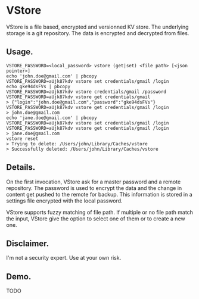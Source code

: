 # VStore
VStore is a file based, encrypted and versionned KV store.
The underlying storage is a git repository. The data is encrypted and decrypted from files.

## Usage.
```
VSTORE_PASSWORD=<local_password> vstore (get|set) <file path> [<json pointer>]
echo 'john.doe@gmail.com' | pbcopy
VSTORE_PASSWORD=aUjk87kdv vstore set credentials/gmail /login
echo gke94dsFVs | pbcopy
VSTORE_PASSWORD=aUjk87kdv vstore credentials/gmail /password
VSTORE_PASSWORD=aUjk87kdv vstore get credentials/gmail 
> {"login":"john.doe@gmail.com","password":"gke94dsFVs"}
VSTORE_PASSWORD=aUjk87kdv vstore get credentials/gmail /login
> john.doe@gmail.com
echo 'jane.doe@gmail.com' | pbcopy
VSTORE_PASSWORD=aUjk87kdv vstore set credentials/gmail /login
VSTORE_PASSWORD=aUjk87kdv vstore get credentials/gmail /login
> jane.doe@gmail.com
vstore reset
> Trying to delete: /Users/john/Library/Caches/vstore
> Successfully deleted: /Users/john/Library/Caches/vstore
```

## Details.
On the first invocation, VStore ask for a master password and a remote repository.  The password is used to encrypt the data and the change in content get pushed to the remote for backup. This information is stored in a settings file encrypted with the local password.

VStore supports fuzzy matching of file path. If multiple or no file path match the input, VStore give the option to select one of them or to create a new one.

## Disclaimer.
I'm not a security expert. Use at your own risk.

## Demo.
TODO

